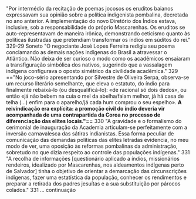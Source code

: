 "Por intermédio da recitação de poemas jocosos os eruditos baianos expressavam sua opinião sobre a política indigenista pombalina, decretada no ano anterior. A implementação do novo Diretório dos Índios estava, inclusive, sob a responsabilidade do próprio Mascarenhas. Os eruditos se auto-representavam de maneira irônica, demonstrando ceticismo quanto às políticas ilustradas que pretendiam transformar os índios em súditos do rei." 329-29
Soneto
"O negociante José Lopes Ferreira redigiu seu poema conclamando as demais nações indígenas do Brasil a atravessar o Atlântico. Não deixa de ser curioso o modo como os acadêmicos ensaiaram a transfiguração simbólica dos nativos, sugerindo que a vassalagem indígena configurava o oposto simétrico da civilidade acadêmica."  329
=="No joco-sério apresentando por Silvestre  de Oliveira Serpa, observa-se um recurso literário semelhante, que eleva o estatuto, do índio para finalmente rebaixá-lo (ou desqualificá-lo): «de racional só dois dedos», ou então «já não bebem na cuia o mel da abelha/falam melhor, já há casa de telha (...) enfim para o aparelho/já cada hum comprou o seu espelho». **A reivindicação era explícita: a promoção civil do índio deveria vir acompanhada de uma contrapartida da Coroa no processo de diferenciação das elites locais."==** 330
"A gravidade e o formalismo do cerimonial de inauguração da Academia articulam-se perfeitamente com a inversão carnavalesca das sátiras indianistas. Essa forma peculiar de comunicação das demandas políticas das elites letradas evidencia, no meu modo de ver, uma oposição às reformas pombalinas da administração, sobretudo no que dizia respeito ao controle das populações indígenas." 331
"A recolha de informações [questionário aplicado a índios, missionários rendeiros, idealizado por Mascarenhas, nos aldeamentos indígenas perto de Salvador] tinha o objetivo de orientar a demarcação das circunscrições indígenas, fazer uma estatística da população, conhecer os rendimentos e preparar a retirada dos padres jesuítas e a sua substituição por párocos colados." 331
... continuação
